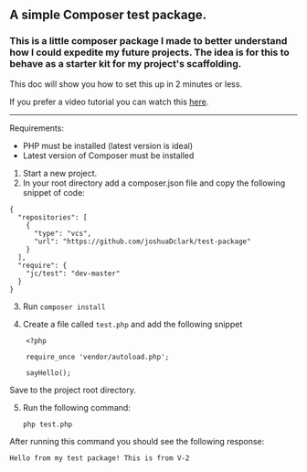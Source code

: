## A simple Composer test package.


### This is a little composer package I made to better understand how I could expedite my future projects. The idea is for this to behave as a starter kit for my project's scaffolding. 


This doc will show you how to set this up in 2 minutes or less.


If you prefer a video tutorial you can watch this [here](https://www.loom.com/share/a1bbfe71aa7c4915b1837eaff0a4d8c0?sid=0d326905-c632-4e52-8a0a-b4cc7864b802).

---

Requirements:
- PHP must be installed (latest version is ideal)
- Latest version of Composer must be installed


1. Start a new project.
2. In your root directory add a composer.json file and copy the following snippet of code:

```
{
  "repositories": [
    {
      "type": "vcs",
      "url": "https://github.com/joshuaDclark/test-package"
    }
  ],
  "require": {
    "jc/test": "dev-master"
  }
}
```

3. Run `composer install`

4. Create a file called `test.php` and add the following snippet

```
    <?php

    require_once 'vendor/autoload.php';

    sayHello();

```

Save to the project root directory.


5. Run the following command:

   `php test.php`

After running this command you should see the following response:

`Hello from my test package! This is from V-2`
